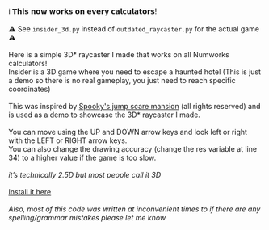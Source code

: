 ℹ️ 𝗧𝗵𝗶𝘀 𝗻𝗼𝘄 𝘄𝗼𝗿𝗸𝘀 𝗼𝗻 𝗲𝘃𝗲𝗿𝘆 𝗰𝗮𝗹𝗰𝘂𝗹𝗮𝘁𝗼𝗿𝘀! <br><br>
⚠ See `insider_3d.py` instead of `outdated_raycaster.py` for the actual game ⚠<br><br>
Here is a simple 3D* raycaster I made that works on all Numworks calculators!<br>
Insider is a 3D game where you need to escape a haunted hotel
(This is just a demo so there is no real gameplay, you just need to reach specific coordinates) <br> <br>
This was inspired by [Spooky's jump scare mansion](https://store.steampowered.com/app/356670/Spookys_Jump_Scare_Mansion/) (all rights reserved)
and is used as a demo to showcase the 3D* raycaster I made.<br><br>
You can move using the UP and DOWN arrow keys and
look left or right with the LEFT or RIGHT arrow keys.<br>
You can also change the drawing accuracy (change the res variable at line 34) to a higher value if the game is too slow.<br> <br>
*it’s technically 2.5D but most people call it 3D*<br> <br>
[Install it here](https://my.numworks.com/python/nitaki/insider_3d/edit)<br><br>
*Also, most of this code was written at inconvenient times to if there are any spelling/grammar mistakes please let me know*
